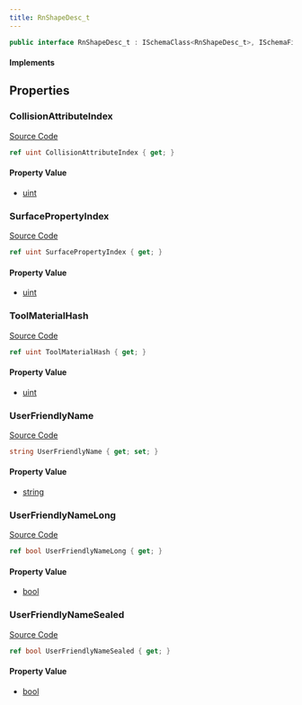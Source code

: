 ```yaml
---
title: RnShapeDesc_t
---
```


```csharp
public interface RnShapeDesc_t : ISchemaClass<RnShapeDesc_t>, ISchemaField, ISchemaClass, INativeHandle
```

#### Implements

## Properties

### CollisionAttributeIndex

[Source Code](https://github.com/swiftly-solution/swiftlys2/blob/main/managed/src/SwiftlyS2.Generated/Schemas/Interfaces/RnShapeDesc_t.cs#L17)

```csharp
ref uint CollisionAttributeIndex { get; }
```

#### Property Value

- [uint](https://learn.microsoft.com/dotnet/api/system.uint32)

### SurfacePropertyIndex

[Source Code](https://github.com/swiftly-solution/swiftlys2/blob/main/managed/src/SwiftlyS2.Generated/Schemas/Interfaces/RnShapeDesc_t.cs#L19)

```csharp
ref uint SurfacePropertyIndex { get; }
```

#### Property Value

- [uint](https://learn.microsoft.com/dotnet/api/system.uint32)

### ToolMaterialHash

[Source Code](https://github.com/swiftly-solution/swiftlys2/blob/main/managed/src/SwiftlyS2.Generated/Schemas/Interfaces/RnShapeDesc_t.cs#L27)

```csharp
ref uint ToolMaterialHash { get; }
```

#### Property Value

- [uint](https://learn.microsoft.com/dotnet/api/system.uint32)

### UserFriendlyName

[Source Code](https://github.com/swiftly-solution/swiftlys2/blob/main/managed/src/SwiftlyS2.Generated/Schemas/Interfaces/RnShapeDesc_t.cs#L21)

```csharp
string UserFriendlyName { get; set; }
```

#### Property Value

- [string](https://learn.microsoft.com/dotnet/api/system.string)

### UserFriendlyNameLong

[Source Code](https://github.com/swiftly-solution/swiftlys2/blob/main/managed/src/SwiftlyS2.Generated/Schemas/Interfaces/RnShapeDesc_t.cs#L25)

```csharp
ref bool UserFriendlyNameLong { get; }
```

#### Property Value

- [bool](https://learn.microsoft.com/dotnet/api/system.boolean)

### UserFriendlyNameSealed

[Source Code](https://github.com/swiftly-solution/swiftlys2/blob/main/managed/src/SwiftlyS2.Generated/Schemas/Interfaces/RnShapeDesc_t.cs#L23)

```csharp
ref bool UserFriendlyNameSealed { get; }
```

#### Property Value

- [bool](https://learn.microsoft.com/dotnet/api/system.boolean)

